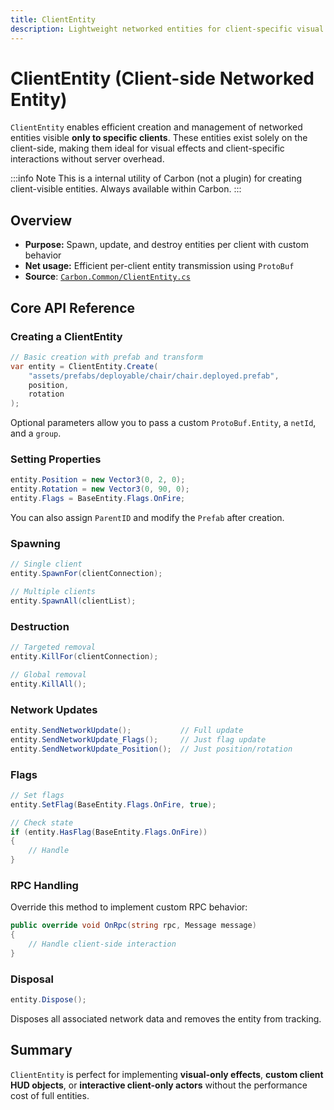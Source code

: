 ```yaml
---
title: ClientEntity
description: Lightweight networked entities for client-specific visual elements and interactions in Carbon framework
---
```


# ClientEntity (Client-side Networked Entity)

`ClientEntity` enables efficient creation and management of networked entities visible **only to specific clients**.
These entities exist solely on the client-side, making them ideal for visual effects and client-specific interactions
without server overhead.

:::info Note
This is a internal utility of Carbon (not a plugin) for creating client-visible entities. Always available within
Carbon.
:::

## Overview

- **Purpose:** Spawn, update, and destroy entities per client with custom behavior
- **Net usage:** Efficient per-client entity transmission using `ProtoBuf`
- **Source**:
  [`Carbon.Common/ClientEntity.cs`](https://github.com/CarbonCommunity/Carbon.Common/blob/develop/src/Carbon/Components/ClientEntity.cs)

## Core API Reference

### Creating a ClientEntity

```csharp
// Basic creation with prefab and transform
var entity = ClientEntity.Create(
    "assets/prefabs/deployable/chair/chair.deployed.prefab",
    position,
    rotation
);
```

Optional parameters allow you to pass a custom `ProtoBuf.Entity`, a `netId`, and a `group`.

### Setting Properties

```csharp
entity.Position = new Vector3(0, 2, 0);
entity.Rotation = new Vector3(0, 90, 0);
entity.Flags = BaseEntity.Flags.OnFire;
```

You can also assign `ParentID` and modify the `Prefab` after creation.

### Spawning

```csharp
// Single client
entity.SpawnFor(clientConnection);

// Multiple clients
entity.SpawnAll(clientList);
```

### Destruction

```csharp
// Targeted removal
entity.KillFor(clientConnection);

// Global removal
entity.KillAll();
```

### Network Updates

```csharp
entity.SendNetworkUpdate();           // Full update
entity.SendNetworkUpdate_Flags();     // Just flag update
entity.SendNetworkUpdate_Position();  // Just position/rotation
```

### Flags

```csharp
// Set flags
entity.SetFlag(BaseEntity.Flags.OnFire, true);

// Check state
if (entity.HasFlag(BaseEntity.Flags.OnFire))
{
    // Handle
}
```

### RPC Handling

Override this method to implement custom RPC behavior:

```csharp
public override void OnRpc(string rpc, Message message)
{
    // Handle client-side interaction
}
```

### Disposal

```csharp
entity.Dispose();
```

Disposes all associated network data and removes the entity from tracking.

## Summary

`ClientEntity` is perfect for implementing **visual-only effects**, **custom client HUD objects**, or **interactive
client-only actors** without the performance cost of full entities.
